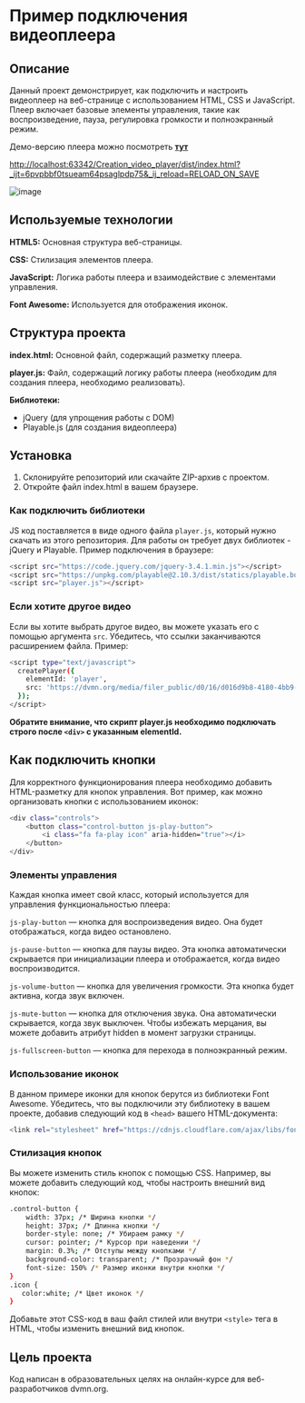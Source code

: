 # Пример подключения видеоплеера
## Описание
Данный проект демонстрирует, как подключить и настроить видеоплеер на веб-странице с использованием HTML, CSS и JavaScript. Плеер включает базовые элементы управления, такие как воспроизведение, пауза, регулировка громкости и полноэкранный режим.

Демо-версию плеера можно посмотреть **[тут](http://localhost:63342/Creation_video_player/dist/index.html?_ijt=6pvpbbf0tsueam64psaglpdp75&_ij_reload=RELOAD_ON_SAVE)**


[http://localhost:63342/Creation_video_player/dist/index.html?_ijt=6pvpbbf0tsueam64psaglpdp75&_ij_reload=RELOAD_ON_SAVE ](http://localhost:63342/Creation_video_player/dist/index.html?_ijt=6pvpbbf0tsueam64psaglpdp75&_ij_reload=RELOAD_ON_SAVE)

![image](https://github.com/user-attachments/assets/6d10918f-37fc-40d0-8b0e-a783070caecb)


## Используемые технологии
**HTML5:** Основная структура веб-страницы.

**CSS:** Стилизация элементов плеера.

**JavaScript:** Логика работы плеера и взаимодействие с элементами управления.

**Font Awesome:** Используется для отображения иконок.

## Структура проекта
**index.html:** Основной файл, содержащий разметку плеера.

**player.js:** Файл, содержащий логику работы плеера (необходим для создания плеера, необходимо реализовать).

**Библиотеки:**
- jQuery (для упрощения работы с DOM)
- Playable.js (для создания видеоплеера)

## Установка
1. Склонируйте репозиторий или скачайте ZIP-архив с проектом.
2. Откройте файл index.html в вашем браузере.

### Как подключить библиотеки
JS код поставляется в виде одного файла ```player.js```, который нужно скачать из этого репозитория. Для работы он требует двух библиотек - jQuery и Playable. Пример подключения в браузере:

```bash
<script src="https://code.jquery.com/jquery-3.4.1.min.js"></script>
<script src="https://unpkg.com/playable@2.10.3/dist/statics/playable.bundle.min.js"></script>
<script src="player.js"></script>
```
### Если хотите другое видео
Если вы хотите выбрать другое видео, вы можете указать его с помощью аргумента ```src```. Убедитесь, что ссылки заканчиваются расширением файла. 
Пример:

```bash
<script type="text/javascript">
  createPlayer({
    elementId: 'player',
    src: 'https://dvmn.org/media/filer_public/d0/16/d016d9b8-4180-4bb9-ad83-0241f61627b8/samsung_demo_-_alive_in_color.mp4'
  });
</script>
```
**Обратите внимание, что скрипт player.js необходимо подключать строго после ```<div>``` с указанным elementId.**

## Как подключить кнопки
Для корректного функционирования плеера необходимо добавить HTML-разметку для кнопок управления. Вот пример, как можно организовать кнопки с использованием иконок:

```bash
<div class="controls">
    <button class="control-button js-play-button">
        <i class="fa fa-play icon" aria-hidden="true"></i>
    </button>
</div>    
```

### Элементы управления
Каждая кнопка имеет свой класс, который используется для управления функциональностью плеера:

```js-play-button``` — кнопка для воспроизведения видео. Она будет отображаться, когда видео остановлено.

```js-pause-button``` — кнопка для паузы видео. Эта кнопка автоматически скрывается при инициализации плеера и отображается, когда видео воспроизводится.

```js-volume-button``` — кнопка для увеличения громкости. Эта кнопка будет активна, когда звук включен.

```js-mute-button``` — кнопка для отключения звука. Она автоматически скрывается, когда звук выключен. Чтобы избежать мерцания, вы можете добавить атрибут hidden в момент загрузки страницы.

```js-fullscreen-button``` — кнопка для перехода в полноэкранный режим.

### Использование иконок
В данном примере иконки для кнопок берутся из библиотеки Font Awesome. Убедитесь, что вы подключили эту библиотеку в вашем проекте, добавив следующий код в ```<head>``` вашего HTML-документа:

```bash
<link rel="stylesheet" href="https://cdnjs.cloudflare.com/ajax/libs/font-awesome/4.7.0/css/font-awesome.min.css">
```

### Стилизация кнопок
Вы можете изменить стиль кнопок с помощью CSS. Например, вы можете добавить следующий код, чтобы настроить внешний вид кнопок:

```bash
.control-button {
    width: 37px; /* Ширина кнопки */
    height: 37px; /* Длинна кнопки */
    border-style: none; /* Убираем рамку */
    cursor: pointer; /* Курсор при наведении */
    margin: 0.3%; /* Отступы между кнопками */
    background-color: transparent; /* Прозрачный фон */
    font-size: 150% /* Размер иконки внутри кнопки */
}
.icon {
   color:white; /* Цвет иконок */
}
```

Добавьте этот CSS-код в ваш файл стилей или внутри ```<style>``` тега в HTML, чтобы изменить внешний вид кнопок.

## Цель проекта
Код написан в образовательных целях на онлайн-курсе для веб-разработчиков dvmn.org.

